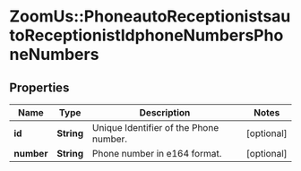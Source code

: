 # ZoomUs::PhoneautoReceptionistsautoReceptionistIdphoneNumbersPhoneNumbers

## Properties
Name | Type | Description | Notes
------------ | ------------- | ------------- | -------------
**id** | **String** | Unique Identifier of the Phone number. | [optional] 
**number** | **String** | Phone number in e164 format. | [optional] 


